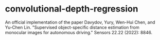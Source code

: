 # convolutional-depth-regression
An official implementation of the paper Davydov, Yury, Wen-Hui Chen, and Yu-Chen Lin. "Supervised object-specific distance estimation from monocular images for autonomous driving." Sensors 22.22 (2022): 8846.
